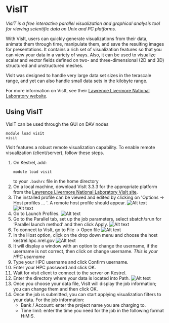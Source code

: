 # VisIT

*VisIT is a free interactive parallel visualization and graphical analysis tool for viewing scientific data on Unix and PC platforms.*

With VisIt, users can quickly generate visualizations from their data, animate them through time, manipulate them, and save the resulting images for presentations. It contains a rich set of visualization features so that you can view your data in a variety of ways. 
Also, it can be used to visualize scalar and vector fields defined on two- and three-dimensional (2D and 3D) structured and unstructured meshes.

VisIt was designed to handle very large data set sizes in the terascale range, and yet can also handle small data sets in the kilobyte range.

For more information on VisIt, see their [Lawrence Livermore National Laboratory website](https://wci.llnl.gov/simulation/computer-codes/visit).

## Using VisIT
VisIT can be used through the GUI on DAV nodes 

```
module load visit 
visit 
```

VisIt features a robust remote visualization capability.  To enable remote visualization (client/server), follow these steps.

1. On Kestrel, add:
    ```
    module load visit
    ```
    to your `.bashrc` file in the home directory
2. On a local machine, download VisIt 3.3.3 for the appropriate platform from the [Lawrence Livermore National Laboratory VisIt site](https://wci.llnl.gov/simulation/computer-codes/visit/executables).
3. The installed profile can be viewed and edited by clicking on 'Options → Host profiles ... '. A remote host profile should appear.
![Alt text](../..../../assets/images/VisIT/kestrel-5a.png)
![Alt text](../../assets/images/VisIT/kestrel-5b.png)
4. Go to Launch Profiles.
![Alt text](../../assets/images/VisIT/kestrel-6.png)
5. Go to the Parallel tab, set up the job parameters, select sbatch/srun for ‘Parallel launch method’ and then click Apply.
![Alt text](../../assets/images/VisIT/kestrel-software-visit-step7.png)
6. To connect to VisIt, go to File → Open file
![Alt text](../../assets/images/VisIT/kestrel-8.png)
7. In the Host option, click on the drop down menu and choose the host kestrel.hpc.nrel.gov
![Alt text](../../assets/images/VisIT/kestrel-9.png)
8. It will display a window with an option to change the username, if the username is not correct, then click on change username. *This is your HPC username*
9. Type your HPC username and click Confirm username.
10. Enter your HPC password and click OK.
11. Wait for visit client to connect to the server on Kestrel.
12. Enter the directory where your data is located into Path.
![Alt text](../../assets/images/VisIT/kestrel-14.png)
13. Once you choose your data file, VisIt will display the job information; you can change them and then click OK.
14. Once the job is submitted, you can start applying visualization filters to your data. For the job information:
    - Bank / Account: enter the project name you are charging to.
    - Time limit: enter the time you need for the job in the following format H:M:S.
